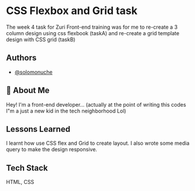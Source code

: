
# CSS Flexbox and Grid task 

The week 4 task for Zuri Front-end training was for me to re-create a 3 column design using css flexbook (taskA) and re-create a grid template design with CSS grid (taskB)
## Authors

- [@solomonuche](https://www.github.com/solomonuche)


## 🚀 About Me
Hey! I'm a front-end developer... (actually at the point of writing this codes I"m a just a new kid in the tech neighborhood Lol)


## Lessons Learned

I learnt how use CSS flex and Grid to create layout. I also wrote some media query to make the design responsive. 


## Tech Stack

 HTML, CSS



